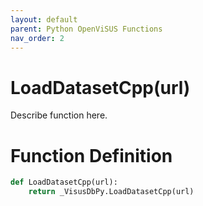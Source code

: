 ```yaml
---
layout: default
parent: Python OpenViSUS Functions
nav_order: 2
---
```


# LoadDatasetCpp(url)

Describe function here.

# Function Definition

```python
def LoadDatasetCpp(url):
    return _VisusDbPy.LoadDatasetCpp(url)

```